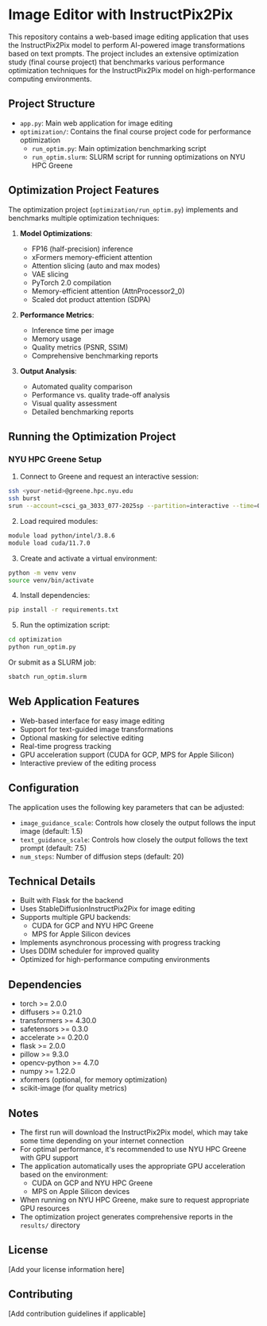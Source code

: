 # Image Editor with InstructPix2Pix

This repository contains a web-based image editing application that uses the InstructPix2Pix model to perform AI-powered image transformations based on text prompts. The project includes an extensive optimization study (final course project) that benchmarks various performance optimization techniques for the InstructPix2Pix model on high-performance computing environments.

## Project Structure

- `app.py`: Main web application for image editing
- `optimization/`: Contains the final course project code for performance optimization
  - `run_optim.py`: Main optimization benchmarking script
  - `run_optim.slurm`: SLURM script for running optimizations on NYU HPC Greene

## Optimization Project Features

The optimization project (`optimization/run_optim.py`) implements and benchmarks multiple optimization techniques:

1. **Model Optimizations**:
   - FP16 (half-precision) inference
   - xFormers memory-efficient attention
   - Attention slicing (auto and max modes)
   - VAE slicing
   - PyTorch 2.0 compilation
   - Memory-efficient attention (AttnProcessor2_0)
   - Scaled dot product attention (SDPA)

2. **Performance Metrics**:
   - Inference time per image
   - Memory usage
   - Quality metrics (PSNR, SSIM)
   - Comprehensive benchmarking reports

3. **Output Analysis**:
   - Automated quality comparison
   - Performance vs. quality trade-off analysis
   - Visual quality assessment
   - Detailed benchmarking reports

## Running the Optimization Project

### NYU HPC Greene Setup

1. Connect to Greene and request an interactive session:
```bash
ssh <your-netid>@greene.hpc.nyu.edu
ssh burst
srun --account=csci_ga_3033_077-2025sp --partition=interactive --time=04:00:00 --pty /bin/bash
```

2. Load required modules:
```bash
module load python/intel/3.8.6
module load cuda/11.7.0
```

3. Create and activate a virtual environment:
```bash
python -m venv venv
source venv/bin/activate
```

4. Install dependencies:
```bash
pip install -r requirements.txt
```

5. Run the optimization script:
```bash
cd optimization
python run_optim.py
```

Or submit as a SLURM job:
```bash
sbatch run_optim.slurm
```

## Web Application Features

- Web-based interface for easy image editing
- Support for text-guided image transformations
- Optional masking for selective editing
- Real-time progress tracking
- GPU acceleration support (CUDA for GCP, MPS for Apple Silicon)
- Interactive preview of the editing process

## Configuration

The application uses the following key parameters that can be adjusted:

- `image_guidance_scale`: Controls how closely the output follows the input image (default: 1.5)
- `text_guidance_scale`: Controls how closely the output follows the text prompt (default: 7.5)
- `num_steps`: Number of diffusion steps (default: 20)

## Technical Details

- Built with Flask for the backend
- Uses StableDiffusionInstructPix2Pix for image editing
- Supports multiple GPU backends:
  - CUDA for GCP and NYU HPC Greene
  - MPS for Apple Silicon devices
- Implements asynchronous processing with progress tracking
- Uses DDIM scheduler for improved quality
- Optimized for high-performance computing environments

## Dependencies

- torch >= 2.0.0
- diffusers >= 0.21.0
- transformers >= 4.30.0
- safetensors >= 0.3.0
- accelerate >= 0.20.0
- flask >= 2.0.0
- pillow >= 9.3.0
- opencv-python >= 4.7.0
- numpy >= 1.22.0
- xformers (optional, for memory optimization)
- scikit-image (for quality metrics)

## Notes

- The first run will download the InstructPix2Pix model, which may take some time depending on your internet connection
- For optimal performance, it's recommended to use NYU HPC Greene with GPU support
- The application automatically uses the appropriate GPU acceleration based on the environment:
  - CUDA on GCP and NYU HPC Greene
  - MPS on Apple Silicon devices
- When running on NYU HPC Greene, make sure to request appropriate GPU resources
- The optimization project generates comprehensive reports in the `results/` directory

## License

[Add your license information here]

## Contributing

[Add contribution guidelines if applicable] 